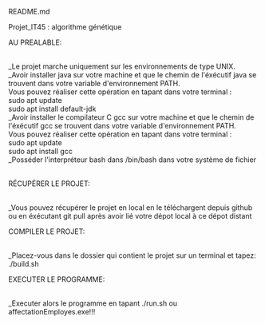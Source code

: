 README.md

Projet_IT45 : algorithme génétique

AU PREALABLE:<br><br>

_Le projet marche uniquement sur les environnements de type UNIX.<br>
_Avoir installer java sur votre machine et que le chemin de l'éxécutif java se trouvent dans votre variable d'environnement PATH.<br>
Vous pouvez réaliser cette opération en tapant dans votre terminal :<br>
sudo apt update<br>
sudo apt install default-jdk<br>
_Avoir installer le compilateur C gcc sur votre machine et que le chemin de l'éxécutif gcc se trouvent dans votre variable d'environnement PATH.<br>
Vous pouvez réaliser cette opération en tapant dans votre terminal :<br>
sudo apt update<br>
sudo apt install gcc<br>
_Posséder l'interpréteur bash dans /bin/bash dans votre système de fichier<br><br>

RÉCUPÉRER LE PROJET:<br><br>

_Vous pouvez récupérer le projet en local en le téléchargent depuis github ou en éxécutant git pull après avoir lié votre dépot local à ce dépot distant<br>

COMPILER LE PROJET:<br><br>

_Placez-vous dans le dossier qui contient le projet sur un terminal et tapez: ./build.sh<br>

EXECUTER LE PROGRAMME:<br><br>

_Executer alors le programme en tapant ./run.sh ou affectationEmployes.exe!!!
